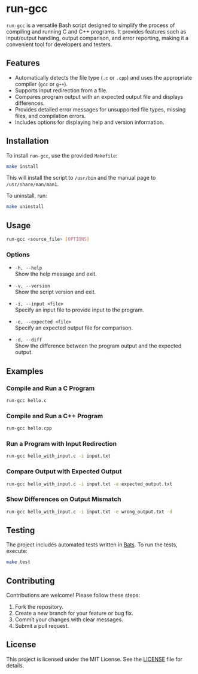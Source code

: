 # run-gcc

`run-gcc` is a versatile Bash script designed to simplify the process of compiling and running C and C++ programs. It provides features such as input/output handling, output comparison, and error reporting, making it a convenient tool for developers and testers.

## Features

- Automatically detects the file type (`.c` or `.cpp`) and uses the appropriate compiler (`gcc` or `g++`).
- Supports input redirection from a file.
- Compares program output with an expected output file and displays differences.
- Provides detailed error messages for unsupported file types, missing files, and compilation errors.
- Includes options for displaying help and version information.

## Installation

To install `run-gcc`, use the provided `Makefile`:

```bash
make install
```

This will install the script to `/usr/bin` and the manual page to `/usr/share/man/man1`.

To uninstall, run:

```bash
make uninstall
```

## Usage

```bash
run-gcc <source_file> [OPTIONS]
```

### Options

- `-h, --help`  
  Show the help message and exit.

- `-v, --version`  
  Show the script version and exit.

- `-i, --input <file>`  
  Specify an input file to provide input to the program.

- `-e, --expected <file>`  
  Specify an expected output file for comparison.

- `-d, --diff`  
  Show the difference between the program output and the expected output.

## Examples

### Compile and Run a C Program

```bash
run-gcc hello.c
```

### Compile and Run a C++ Program

```bash
run-gcc hello.cpp
```

### Run a Program with Input Redirection

```bash
run-gcc hello_with_input.c -i input.txt
```

### Compare Output with Expected Output

```bash
run-gcc hello_with_input.c -i input.txt -e expected_output.txt
```

### Show Differences on Output Mismatch

```bash
run-gcc hello_with_input.c -i input.txt -e wrong_output.txt -d
```

## Testing

The project includes automated tests written in [Bats](https://github.com/bats-core/bats-core). To run the tests, execute:

```bash
make test
```

## Contributing

Contributions are welcome! Please follow these steps:

1. Fork the repository.
2. Create a new branch for your feature or bug fix.
3. Commit your changes with clear messages.
4. Submit a pull request.

## License

This project is licensed under the MIT License. See the [LICENSE](LICENSE) file for details.
